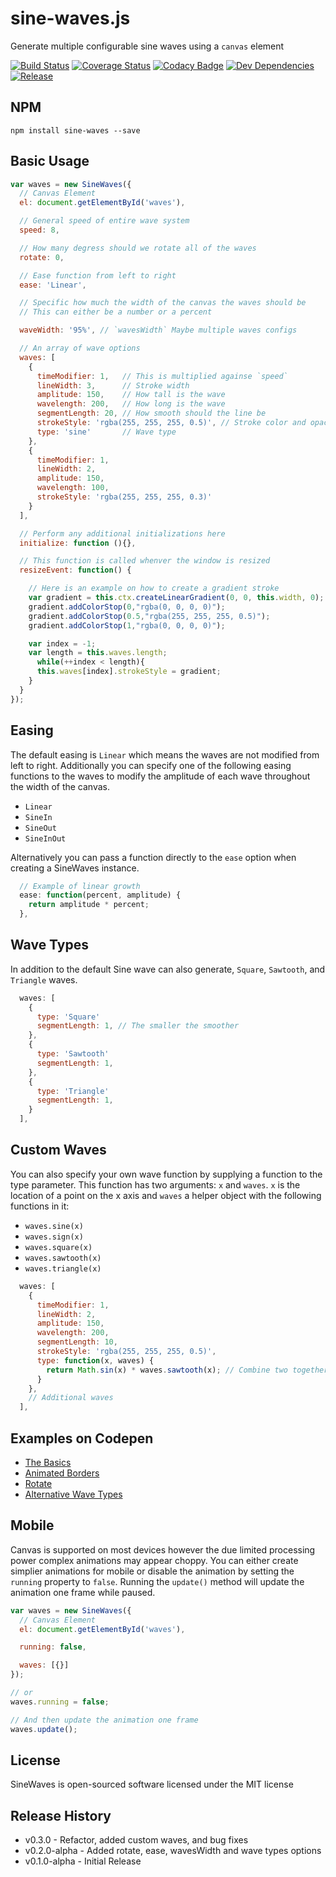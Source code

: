 # sine-waves.js

Generate multiple configurable sine waves using a `canvas` element

[![Build Status](http://img.shields.io/travis/isuttell/sine-waves/master.svg?style=flat)](https://travis-ci.org/isuttell/sine-waves)
[![Coverage Status](https://img.shields.io/coveralls/isuttell/sine-waves/master.svg?style=flat)](https://coveralls.io/r/isuttell/sine-waves)
[![Codacy Badge](https://img.shields.io/codacy/a52fd69032474c0ca88dc06ab69a9839.svg?style=flat)](https://www.codacy.com/public/isuttell/sine-waves)
[![Dev Dependencies](http://img.shields.io/david/dev/isuttell/sine-waves.svg?style=flat)](https://david-dm.org/isuttell/sine-waves?type=dev)
[![Release](https://img.shields.io/npm/v/sine-waves.svg?style=flat)](https://www.npmjs.com/package/sine-waves)


## NPM

```shell
npm install sine-waves --save
```

## Basic Usage
```js
var waves = new SineWaves({
  // Canvas Element
  el: document.getElementById('waves'),

  // General speed of entire wave system
  speed: 8,

  // How many degress should we rotate all of the waves
  rotate: 0,

  // Ease function from left to right
  ease: 'Linear',

  // Specific how much the width of the canvas the waves should be
  // This can either be a number or a percent

  waveWidth: '95%', // `wavesWidth` Maybe multiple waves configs

  // An array of wave options
  waves: [
    {
      timeModifier: 1,   // This is multiplied againse `speed`
      lineWidth: 3,      // Stroke width
      amplitude: 150,    // How tall is the wave
      wavelength: 200,   // How long is the wave
      segmentLength: 20, // How smooth should the line be
      strokeStyle: 'rgba(255, 255, 255, 0.5)', // Stroke color and opacity
      type: 'sine'       // Wave type
    },
    {
      timeModifier: 1,
      lineWidth: 2,
      amplitude: 150,
      wavelength: 100,
      strokeStyle: 'rgba(255, 255, 255, 0.3)'
    }
  ],

  // Perform any additional initializations here
  initialize: function (){},

  // This function is called whenver the window is resized
  resizeEvent: function() {

    // Here is an example on how to create a gradient stroke
    var gradient = this.ctx.createLinearGradient(0, 0, this.width, 0);
    gradient.addColorStop(0,"rgba(0, 0, 0, 0)");
    gradient.addColorStop(0.5,"rgba(255, 255, 255, 0.5)");
    gradient.addColorStop(1,"rgba(0, 0, 0, 0)");

    var index = -1;
    var length = this.waves.length;
      while(++index < length){
      this.waves[index].strokeStyle = gradient;
    }
  }
});
```

## Easing
The default easing is `Linear` which means the waves are not modified from left to right. Additionally you can specify one of the following easing functions to the waves to modify the amplitude of each wave throughout the width of the canvas.

* `Linear`
* `SineIn`
* `SineOut`
* `SineInOut`

Alternatively you can pass a function directly to the `ease` option when creating a SineWaves instance.

```js
  // Example of linear growth
  ease: function(percent, amplitude) {
    return amplitude * percent;
  },
```

## Wave Types
In addition to the default Sine wave can also generate, `Square`, `Sawtooth`, and `Triangle` waves.

```js
  waves: [
    {
      type: 'Square'
      segmentLength: 1, // The smaller the smoother
    },
    {
      type: 'Sawtooth'
      segmentLength: 1,
    },
    {
      type: 'Triangle'
      segmentLength: 1,
    }
  ],
```

## Custom Waves
You can also specify your own wave function by supplying a function to the type parameter. This function has two arguments: `x` and `waves`. `x` is the location of a point on the x axis and `waves` a helper object with the following functions in it:

* `waves.sine(x)`
* `waves.sign(x)`
* `waves.square(x)`
* `waves.sawtooth(x)`
* `waves.triangle(x)`

```js
  waves: [
    {
      timeModifier: 1,
      lineWidth: 2,
      amplitude: 150,
      wavelength: 200,
      segmentLength: 10,
      strokeStyle: 'rgba(255, 255, 255, 0.5)',
      type: function(x, waves) {
        return Math.sin(x) * waves.sawtooth(x); // Combine two together
      }
    },
    // Additional waves
  ],
```

## Examples on Codepen

* [The Basics](http://codepen.io/isuttell/pen/vENOZw)
* [Animated Borders](http://codepen.io/isuttell/pen/PwPqOw)
* [Rotate](http://codepen.io/isuttell/pen/xbwrxB)
* [Alternative Wave Types](http://codepen.io/isuttell/pen/MYaoKX)

## Mobile
Canvas is supported on most devices however the due limited processing power complex animations may appear choppy. You can either create simplier animations for mobile or disable the animation by setting the `running` property to `false`. Running the `update()` method will update the animation one frame while paused.

```js
var waves = new SineWaves({
  // Canvas Element
  el: document.getElementById('waves'),

  running: false,

  waves: [{}]
});

// or
waves.running = false;

// And then update the animation one frame
waves.update();
```

## License
SineWaves is open-sourced software licensed under the MIT license

## Release History
- v0.3.0 - Refactor, added custom waves, and bug fixes
- v0.2.0-alpha - Added rotate, ease, wavesWidth and wave types options
- v0.1.0-alpha - Initial Release
